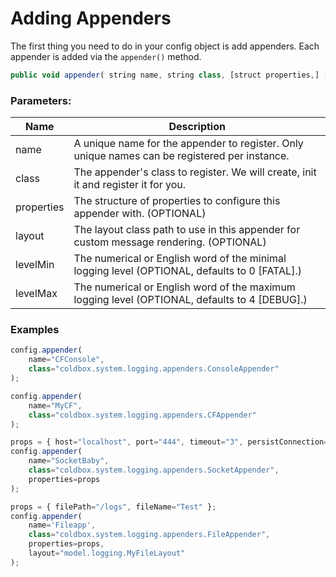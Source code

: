 # Adding Appenders

The first thing you need to do in your config object is add appenders. Each appender is added via the `appender()` method.

```js
public void appender( string name, string class, [struct properties,] [string layout,] [levelMin,] [levelMax] )
```

### Parameters:

|Name|Description|
|--|--|
|name|A unique name for the appender to register. Only unique names can be registered per instance.|
|class|The appender's class to register. We will create, init it and register it for you.|
|properties|The structure of properties to configure this appender with. (OPTIONAL)|
|layout|The layout class path to use in this appender for custom message rendering. (OPTIONAL)|
|levelMin|The numerical or English word of the minimal logging level \(OPTIONAL, defaults to 0 [FATAL].)|
|levelMax|The numerical or English word of the maximum logging level \(OPTIONAL, defaults to 4 [DEBUG].)|

### Examples

```javascript
config.appender(
    name="CFConsole",
    class="coldbox.system.logging.appenders.ConsoleAppender"
);

config.appender(
    name="MyCF",
    class="coldbox.system.logging.appenders.CFAppender"
);

props = { host="localhost", port="444", timeout="3", persistConnection=false };
config.appender(
    name="SocketBaby",
    class="coldbox.system.logging.appenders.SocketAppender",
    properties=props
);

props = { filePath="/logs", fileName="Test" };
config.appender(
    name='Fileapp',
    class="coldbox.system.logging.appenders.FileAppender",
    properties=props,
    layout="model.logging.MyFileLayout"
);
```